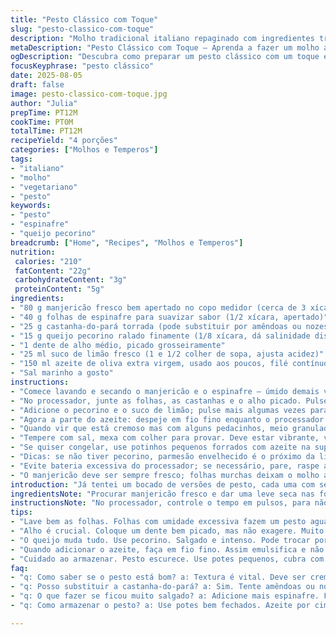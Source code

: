 ```yaml
---
title: "Pesto Clássico com Toque"
slug: "pesto-classico-com-toque"
description: "Molho tradicional italiano repaginado com ingredientes trocados e quantidades alteradas para menos oleosidade. O uso do espinafre junto ao manjericão casa um aroma fresco com sabor terroso. Queijo pecorino no lugar do parmesão adiciona um salgado marcante. A castanha-do-pará substitui o pinoli, tornando o pesto mais acessível e com uma textura cremosa. Alho na medida certa para não amargar, limão para acentuar acidez e azeite devagar para evitar óleo em excesso. Ingrediente por ingrediente, o segredo está na textura meio grossa, não totalmente lisa, e no equilíbrio ácido-salgado. Adaptado para vegetarianos, sem lactose e ovos, com cuidado em evitar grumos e oxidacão da erva verde no processo."
metaDescription: "Pesto Clássico com Toque – Aprenda a fazer um molho aromático, equilibrado e delicioso"
ogDescription: "Descubra como preparar um pesto clássico com um toque especial de espinafre e castanha-do-pará para um sabor único"
focusKeyphrase: "pesto clássico"
date: 2025-08-05
draft: false
image: pesto-classico-com-toque.jpg
author: "Julia"
prepTime: PT12M
cookTime: PT0M
totalTime: PT12M
recipeYield: "4 porções"
categories: ["Molhos e Temperos"]
tags:
- "italiano"
- "molho"
- "vegetariano"
- "pesto"
keywords:
- "pesto"
- "espinafre"
- "queijo pecorino"
breadcrumb: ["Home", "Recipes", "Molhos e Temperos"]
nutrition: 
 calories: "210"
 fatContent: "22g"
 carbohydrateContent: "3g"
 proteinContent: "5g"
ingredients:
- "80 g manjericão fresco bem apertado no copo medidor (cerca de 3 xícaras)"
- "40 g folhas de espinafre para suavizar sabor (1/2 xícara, apertado)"
- "25 g castanha-do-pará torrada (pode substituir por amêndoas ou nozes para variar textura)"
- "15 g queijo pecorino ralado finamente (1/8 xícara, dá salinidade distinta)"
- "1 dente de alho médio, picado grosseiramente"
- "25 ml suco de limão fresco (1 e 1/2 colher de sopa, ajusta acidez)"
- "150 ml azeite de oliva extra virgem, usado aos poucos, filé contínuo até conseguir textura"
- "Sal marinho a gosto"
instructions:
- "Comece lavando e secando o manjericão e o espinafre – úmido demais vira meleca, perde cor."
- "No processador, junte as folhas, as castanhas e o alho picado. Pulse só parcialmente, quer textura e não purê."
- "Adicione o pecorino e o suco de limão; pulse mais algumas vezes para incorporar."
- "Agora a parte do azeite: despeje em fio fino enquanto o processador está ligado. A ideia é emulsificar o óleo com os outros ingredientes, não afogar."
- "Quando vir que está cremoso mas com alguns pedacinhos, meio granulado, pare. Não bata demais, pesto vira pasta sem graça e mole de vez."
- "Tempere com sal, mexa com colher para provar. Deve estar vibrante, verde vivo, azedinho na medida e com um perfume fresco potente, quase uma exalação herbal."
- "Se quiser congelar, use potinhos pequenos forrados com azeite na superfície para evitar oxidação da cor e sabor."
- "Dicas: se não tiver pecorino, parmesão envelhecido é o próximo da lista; óleo de noz pode substituir o azeite para aroma diferente; não economize no limão – sem acidez fica estranho e travado."
- "Evite bateria excessiva do processador; se necessário, pare, raspe as laterais e pulse de novo, pra uniformizar sem virar líquido."
- "O manjericão deve ser sempre fresco; folhas murchas deixam o molho apagado e amargo. E nutrição extra: espinafre dá ferro e nutrientes, colabora com o verde claro e o sabor."
introduction: "Já tentei um bocado de versões de pesto, cada uma com seus deslizes. A clássica leva mais pinoli do que manjericão às vezes, ou fica muito oleosa. Aprendi que mesclar folhas traz complexidade e o toque do queijo pecorino muda o jogo, dá personalidade. Aquele cheiro de manjericão fresco que toma a cozinha enquanto prepara é quase terapêutico, quase impossível errar no aroma — mas na textura, a atenção é outra. Não pode ficar líquido demais, nem grumoso. A limãoada que o molho faz na boca deve equilibrar o leve amargor do alho e o terroso das castanhas. E cogitar outras nozes é sempre bem vindo para explorar o que tenho na despensa, sem pesar no bolso ou correr atrás de importados."
ingredientsNote: "Procurar manjericão fresco e dar uma leve seca nas folhas antes de colocar no processador muda tudo. A castanha-do-pará dá uma cremosidade rica, mas pode jogar com amêndoas ou nozes frescas, só tostar levemente para não perder aroma. Alho tem que ser sadio, evite muito picado para não liberar amargor. Queijo pecorino traz sal que evita colocar muito sal depois, ajuste devagar. Limão fresco é insubstituível, nada de suco concentrado industrializado. Use azeite extra virgem de boa qualidade – quando colocar em fio, observe como o pesto muda de textura, deixa de ser granulado para virar massinha fechada. Sal marinho sempre a gosto, sem exageros. Ter um bom processador faz a diferença, mas mexer com colher evita excesso de trituração. Sempre, sempre prove antes de seguir para o prato. Se faltar gordura, vai faltar brilho e sabor."
instructionsNote: "No processador, controle o tempo em pulsos, para não transformar em molho. A técnica de separar a finalização do óleo em fio fino ajuda a garantir que não fique pesado ou encharcado. Observar o pesto enquanto incorpora o azeite é chave – quando ele engrossa e fica levemente granuladinho, está no ponto. Se você deixar processar muito, vira purê. A textura deve ser marcante, meio rústica, não uma pasta lisa. Usar limão além de ajustar o sabor também ajuda a conservar a cor vibrante do verde. Salgando depois evita erro de salgar demais antes da incorporação dos queijos e líquidos. Se precisar guardar, camadas finas em potes e azeite por cima evitam oxidação e a prensagem do molho com sistema anaeróbico mantém o frescor por mais tempo. Evite mexer com a mão molhada dentro do pote para não contaminar. Quando bater os primeiros pulsos, vai ouvir um som mais opaco e às vezes até uma ligeira umidade soltando, é o suco das folhas se misturando. Perceber esse momento faz acender o sinal para depois jogar o azeite em fio e provocar o fenômeno do pesto cremoso."
tips:
- "Lave bem as folhas. Folhas com umidade excessiva fazem um pesto aguado. Pode até oxidar. Faça isso antes de processar. Seca. Com cuidado."
- "Alho é crucial. Coloque um dente bem picado, mas não exagere. Muito alho amarga o molho. Meu truque: use um dente médio; não muito pequeno."
- "O queijo muda tudo. Use pecorino. Salgado e intenso. Pode trocar por parmesão, mas o pecorino tem o toque mágico. Não pule isso. É essencial."
- "Quando adicionar o azeite, faça em fio fino. Assim emulsifica e não fica pesado. Se colocar de forma errada, vira uma pasta sem graça. Quase uma borracha."
- "Cuidado ao armazenar. Pesto escurece. Use potes pequenos, cubra com azeite. Isso evita oxidação. Uma pequena camada de óleo funciona bem."
faq:
- "q: Como saber se o pesto está bom? a: Textura é vital. Deve ser cremoso, mas com pedacinhos. Olhe a cor também, verde vibrante. Aroma intenso."
- "q: Posso substituir a castanha-do-pará? a: Sim. Tente amêndoas ou nozes. Ajuste a quantidade. Algumas nozes são mais fortes. Cuidado com sabores."
- "q: O que fazer se ficou muito salgado? a: Adicione mais espinafre. Funciona. Se não, grego, indicar. Faz um bom equilíbrio."
- "q: Como armazenar o pesto? a: Use potes bem fechados. Azeite por cima para proteção. Mantenha na geladeira. Também pode congelar em cubos."

---
```

